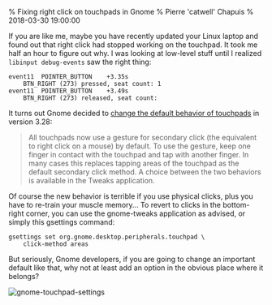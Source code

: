 % Fixing right click on touchpads in Gnome
% Pierre 'catwell' Chapuis
% 2018-03-30 19:00:00

<!--@
  description = [[
    Gnome 3.28 changes the default behavior of touchpads,
    here is how to change it back.
  ]]
-->

If you are like me, maybe you have recently updated your Linux laptop and found out that right click had stopped working on the touchpad. It took me half an hour to figure out why. I was looking at low-level stuff until I realized `libinput debug-events` saw the right thing:

    event11  POINTER_BUTTON    +3.35s
        BTN_RIGHT (273) pressed, seat count: 1
    event11  POINTER_BUTTON    +3.49s
        BTN_RIGHT (273) released, seat count:

It turns out Gnome decided to [change the default behavior of touchpads](https://help.gnome.org/misc/release-notes/3.28/) in version 3.28:

> All touchpads now use a gesture for secondary click (the equivalent to right click on a mouse) by default. To use the gesture, keep one finger in contact with the touchpad and tap with another finger. In many cases this replaces tapping areas of the touchpad as the default secondary click method. A choice between the two behaviors is available in the Tweaks application.

Of course the new behavior is terrible if you use physical clicks, plus you have to re-train your muscle memory... To revert to clicks in the bottom-right corner, you can use the gnome-tweaks application as advised, or simply this gsettings command:

    gsettings set org.gnome.desktop.peripherals.touchpad \
        click-method areas

But seriously, Gnome developers, if you are going to change an important default like that, why not at least add an option in the obvious place where it belongs?

![gnome-touchpad-settings](img/gnome-touchpad-settings.jpg)
